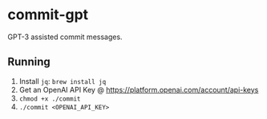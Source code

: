 # commit-gpt

GPT-3 assisted commit messages.

## Running

1. Install `jq`: `brew install jq`
2. Get an OpenAI API Key @ https://platform.openai.com/account/api-keys
3. `chmod +x ./commit`
4. `./commit <OPENAI_API_KEY>`
